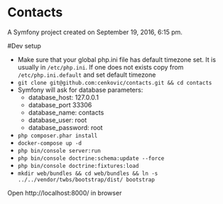 Contacts
========

A Symfony project created on September 19, 2016, 6:15 pm.

#Dev setup 
* Make sure that your global php.ini file has default timezone set. 
It is usually in `/etc/php.ini`. If one does not exists copy from 
`/etc/php.ini.default` and set default timezone
* `git clone git@github.com:cenkovic/contacts.git && cd contacts`
* Symfony will ask for database parameters:
  * database_host: 127.0.0.1
  * database_port 33306
  * database_name: contacts
  * database_user: root
  * database_password: root
* `php composer.phar install`
* `docker-compose up -d`
* `php bin/console server:run`
* `php bin/console doctrine:schema:update --force`
* `php bin/console doctrine:fixtures:load`
* `mkdir web/bundles && cd web/bundles && ln -s ../../vendor/twbs/bootstrap/dist/ bootstrap`

Open http://localhost:8000/ in browser
